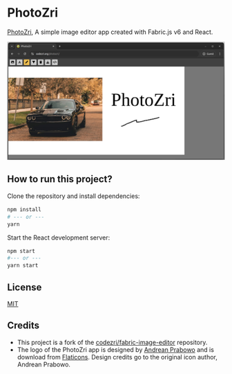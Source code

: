 # PhotoZri
[PhotoZri](https://codezri.org/photozri), A simple image editor app created with Fabric.js v6 and React.

![](./media/preview.png)

## How to run this project?
Clone the repository and install dependencies:

```bash
npm install
# --- or ---
yarn
```

Start the React development server:
```bash
npm start
#--- or ---
yarn start
```

## License
[MIT](LICENSE)


## Credits
- This project is a fork of the [codezri/fabric-image-editor](https://github.com/codezri/fabric-image-editor) repository.
- The logo of the PhotoZri app is designed by 
[Andrean Prabowo](https://www.flaticon.com/authors/andrean-prabowo) and is download from
[Flaticons](https://www.flaticon.com/free-icon/gallery_6212173?term=photos&page=3&position=9&origin=search&related_id=6212173). 
Design credits go to the original icon author, Andrean Prabowo.


